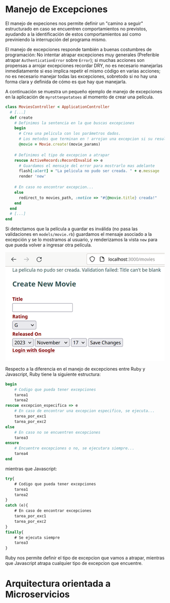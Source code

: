 # Manejo de Excepciones
El manejo de expeciones nos permite definir un "camino a seguir" estructurado en caso se encuentren comportamientos no previstos, ayudando a la identificación de estos comportamientos así como previniendo la interrupción del programa mismo. 

El manejo de excepciones responde también a buenas costumbres de programación: No intentar atrapar excepciones muy generales (Preferible atrapar `AuthenticationError` sobre `Error`); si muchas acciones son propensas a arrojar excepciones recordar DRY, no es necesario manejarlas inmediatamente si eso implica repetir el mismo código en varias acciones; no es necesario manejar todas las excepciones, sobretodo si no hay una forma clara y definida de cómo es que hay que manejarla.  

A continuación se muestra un pequeño ejemplo de manejo de excepciones en la aplicación de `myrottenpotatoes` al momento de crear una película.

```ruby
class MoviesController < ApplicationController
  # [...]
  def create
    # Definimos la sentencia en la que buscas excepciones
    begin
      # Crea una pelicula con los parámetros dados.
      # Los metodos que terminan en ! arrojan una excepcion si su resultado es nil
      @movie = Movie.create!(movie_params)

    # Definimos el tipo de excepcion a atrapar
    rescue ActiveRecord::RecordInvalid => e
      # Guardamos el mensaje del error para mostrarlo mas adelante
      flash[:alert] = "La pelicula no pudo ser creada. " + e.message
      render 'new'

    # En caso no encontrar excepcion...
    else
      redirect_to movies_path, :notice => "#{@movie.title} creada!"
    end
  end
  # [...]
end
```

Si detectamos que la película a guardar es inválida (no pasa las validaciones en `models/movie.rb`) guardamos el mensaje asociado a la excepción y se lo mostramos al usuario, y renderizamos la vista `new` para que pueda volver a ingresar otra película.

![](/imgs/ExceptionHandling.png)

Respecto a la diferencia en el manejo de excepciones entre Ruby y Javascript, Ruby tiene la siguiente estructura:

```ruby
begin
    # Codigo que pueda tener excepciones
    tarea1
    tarea2
rescue excepcion_especifica => e
    # En caso de encontrar una excepcion especifico, se ejecuta...
    tarea_por_exc1
    tarea_por_exc2
else
    # En caso no se encuentren excepciones
    tarea3
ensure
    # Encuentre excepciones o no, se ejecutara siempre...
    tarea4
end
```

mientras que Javascript:

```javascript
try{
    # Codigo que pueda tener excepciones
    tarea1
    tarea2
}
catch (e){
    # En caso de encontrar excepciones
    tarea_por_exc1
    tarea_por_exc2
}
finally{
    # Se ejecuta siempre
    tarea3
}

```
Ruby nos permite definir el tipo de excepcion que vamos a atrapar, mientras que Javascript atrapa cualquier tipo de excepcion que encuentre.

# Arquitectura orientada a Microservicios
